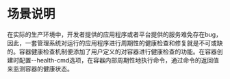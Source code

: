 # 场景说明<a name="ZH-CN_TOPIC_0184808137"></a>

在实际的生产环境中，开发者提供的应用程序或者平台提供的服务难免存在bug，因此，一套管理系统对运行的应用程序进行周期性的健康检查和修复就是不可或缺的。容器健康检查机制便添加了用户定义的对容器进行健康检查的功能。在容器创建时配置--health-cmd选项，在容器内部周期性地执行命令，通过命令的返回值来监测容器的健康状态。

